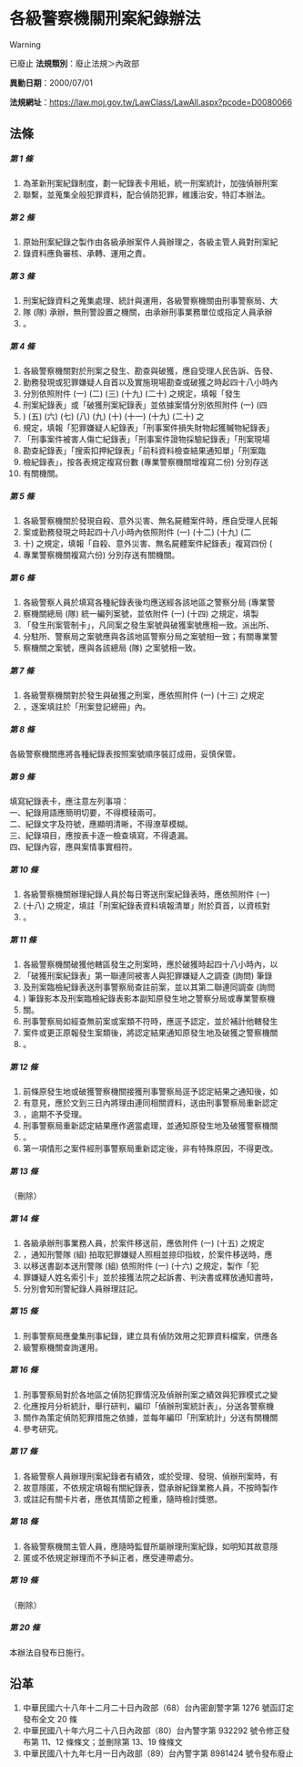 # 各級警察機關刑案紀錄辦法


> [!WARNING]
> 已廢止
**法規類別**：廢止法規＞內政部

**異動日期**：2000/07/01  

**法規網址**：https://law.moj.gov.tw/LawClass/LawAll.aspx?pcode=D0080066



## 法條
##### 第 1 條
1. 為革新刑案紀錄制度，劃一紀錄表卡用紙，統一刑案統計，加強偵辦刑案
1. 聯繫，並蒐集全般犯罪資料，配合偵防犯罪，維護治安，特訂本辦法。

##### 第 2 條
1. 原始刑案紀錄之製作由各級承辦案件人員辦理之，各級主管人員對刑案紀
1. 錄資料應負審核、承轉、運用之責。

##### 第 3 條
1. 刑案紀錄資料之蒐集處理、統計與運用，各級警察機關由刑事警察局、大
1. 隊 (隊) 承辦，無刑警設置之機關，由承辦刑事業務單位或指定人員承辦
1. 。

##### 第 4 條
1. 各級警察機關對於刑案之發生、勘查與破獲，應自受理人民告訴、告發、
1. 勤務發現或犯罪嫌疑人自首以及實施現場勘查或破獲之時起四十八小時內
1. 分別依照附件 (一)  (二)  (三)  (十九)  (二十) 之規定，填報「發生
1. 刑案紀錄表」或「破獲刑案紀錄表」並依據案情分別依照附件 (一)  (四
1. )  (五)  (六)  (七)  (八)  (九)  (十)  (十一)  (十九)  (二十) 之
1. 規定，填報「犯罪嫌疑人紀錄表」「刑事案件損失財物起獲贓物紀錄表」
1. 「刑事案件被害人傷亡紀錄表」「刑事案件證物採驗紀錄表」「刑案現場
1. 勘查紀錄表」「搜索扣押紀錄表」「前科資料檢查結果通知單」「刑案臨
1. 檢紀錄表」，按各表規定複寫份數 (專業警察機關增複寫二份) 分別存送
1. 有關機關。

##### 第 5 條
1. 各級警察機關於發現自殺、意外災害、無名屍體案件時，應自受理人民報
1. 案或勤務發現之時起四十八小時內依照附件 (一)  (十二)  (十九)  (二
1. 十) 之規定，填報「自殺、意外災害、無名屍體案件紀錄表」複寫四份 (
1. 專業警察機關複寫六份) 分別存送有關機關。

##### 第 6 條
1. 各級警察人員於填寫各種紀錄表後均應送經各該地區之警察分局 (專業警
1. 察機關總局 (隊) 統一編列案號，並依附件 (一)  (十四) 之規定，填製
1. 「發生刑案管制卡」，凡同案之發生案號與破獲案號應相一致。派出所、
1. 分駐所、警察局之案號應與各該地區警察分局之案號相一致；有關專業警
1. 察機關之案號，應與各該總局 (隊) 之案號相一致。

##### 第 7 條
1. 各級警察機關對於發生與破獲之刑案，應依照附件 (一)  (十三) 之規定
1. ，逐案填註於「刑案登記總冊」內。

##### 第 8 條
各級警察機關應將各種紀錄表按照案號順序裝訂成冊，妥慎保管。

##### 第 9 條
填寫紀錄表卡，應注意左列事項：  
一、紀錄用語應簡明切要，不得模稜兩可。  
二、紀錄文字及符號，應顯明清晰，不得潦草模糊。  
三、紀錄項目，應按表卡逐一檢查填寫，不得遺漏。  
四、紀錄內容，應與案情事實相符。

##### 第 10 條
1. 各級警察機關辦理紀錄人員於每日寄送刑案紀錄表時，應依照附件 (一)
1.  (十八) 之規定，填註「刑案紀錄表資料填報清單」附於頁首，以資核對
1. 。

##### 第 11 條
1. 各級警察機關破獲他轄區發生之刑案時，應於破獲時起四十八小時內，以
1. 「破獲刑案紀錄表」第一聯連同被害人與犯罪嫌疑人之調查 (詢問) 筆錄
1. 及刑案臨檢紀錄表送刑事警察局查註前案，並以其第二聯連同調查 (詢問
1. ) 筆錄影本及刑案臨檢紀錄表影本副知原發生地之警察分局或專業警察機
1. 關。
1. 刑事警察局如經查無前案或案類不符時，應逕予認定，並於補計他轄發生
1. 案件或更正原報發生案類後，將認定結果通知原發生地及破獲之警察機關
1. 。

##### 第 12 條
1. 前條原發生地或破獲警察機關接獲刑事警察局逕予認定結果之通知後，如
1. 有意見，應於文到三日內將理由連同相關資料，送由刑事警察局重新認定
1. ，逾期不予受理。
1. 刑事警察局重新認定結果應作適當處理，並通知原發生地及破獲警察機關
1. 。
1. 第一項情形之案件經刑事警察局重新認定後，非有特殊原因，不得更改。

##### 第 13 條
（刪除）

##### 第 14 條
1. 各級承辦刑事業務人員，於案件移送前，應依附件 (一)  (十五) 之規定
1. ，通知刑警隊 (組) 拍取犯罪嫌疑人照相並捺印指紋，於案件移送時，應
1. 以移送書副本送刑警隊 (組) 依照附件 (一)  (十六) 之規定，製作「犯
1. 罪嫌疑人姓名索引卡」並於接獲法院之起訴書、判決書或釋放通知書時，
1. 分別會知刑警紀錄人員辦理註記。

##### 第 15 條
1. 刑事警察局應彙集刑事紀錄，建立具有偵防效用之犯罪資料檔案，供應各
1. 級警察機關查詢運用。

##### 第 16 條
1. 刑事警察局對於各地區之偵防犯罪情況及偵辦刑案之績效與犯罪模式之變
1. 化應按月分析統計，舉行研判，編印「偵辦刑案統計表」，分送各警察機
1. 關作為策定偵防犯罪措施之依據，並每年編印「刑案統計」分送有關機關
1. 參考研究。

##### 第 17 條
1. 各級警察人員辦理刑案紀錄者有績效，或於受理、發現、偵辦刑案時，有
1. 故意隱匿，不依規定填報有關紀錄表，暨承辦紀錄業務人員，不按時製作
1. 或註記有關卡片者，應依其情節之輕重，隨時檢討獎懲。

##### 第 18 條
1. 各級警察機關主管人員，應隨時監督所屬辦理刑案紀錄，如明知其故意隱
1. 匿或不依規定辦理而不予糾正者，應受連帶處分。

##### 第 19 條
（刪除）

##### 第 20 條
本辦法自發布日施行。

## 沿革
1. 中華民國六十八年十二月二十日內政部（68）台內密創警字第 1276 號函訂定發布全文 20 條
1. 中華民國八十年六月二十八日內政部（80）台內警字第 932292 號令修正發布第 11、12 條條文；並刪除第 13、19 條條文
1. 中華民國八十九年七月一日內政部（89）台內警字第 8981424  號令發布廢止
